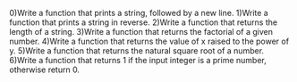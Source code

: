 0)Write a function that prints a string, followed by a new line.
1)Write a function that prints a string in reverse.
2)Write a function that returns the length of a string.
3)Write a function that returns the factorial of a given number.
4)Write a function that returns the value of x raised to the power of y.
5)Write a function that returns the natural square root of a number.
6)Write a function that returns 1 if the input integer is a prime number, otherwise return 0.
